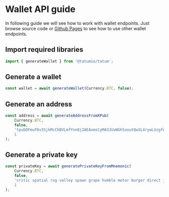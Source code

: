 # Wallet API guide

In following guide we will see how to work with wallet endpoints. Just browse source code
or [Github Pages](https://tatumio.github.io/tatum-js/) to see how to use other wallet endpoints.

## Import required libraries

```typescript
import { generateWallet } from '@tatumio/tatum';
```

## Generate a wallet

```typescript
const wallet = await generateWallet(Currency.BTC, false);
```

## Generate an address

```typescript
const address = await generateAddressFromXPub(
    Currency.BTC,
    false,
    'tpubDFmuT6v3SjkMcChBVLmfYnn8j2AEAxmsCyMA3JUvWGhSxoutQw1L4rywLUzgfAdkE894gJrFqTqCvV6neUYXGQFmd61G6D6XsTr93tZi237',
    1
);
```

## Generate a private key

```typescript
const privateKey = await generatePrivateKeyFromMnemonic(
    Currency.BTC,
    false,
    'critic spatial rug valley spawn grape humble motor burger direct jump galaxy still swim foot real vast tribe blast fence virtual away spice funny',
    1
);
```

